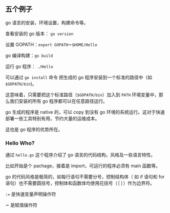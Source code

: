 ## 五个例子

go 语言的安装，环境设置，构建命令等。

查看安装的 go 版本： `go version`

设置 GOPATH：`export GOPATH＝$HOME/Hello`

go 编译构建：`go build`

运行 go 程序： `./Hello`

可以通过 `go install` 命令 把生成的 go 程序安装到一个标准的路径中（如 `$GOPATH/bin`)。

这意味着，只需要把这个标准路径（`$GOPATH/bin`）加入到 `PATH` 环境变量中，那么我们安装的所有 go 程序都可以在任意路径运行。

go 生成的程序是 native 的，可以 copy 到没有 go 环境的系统运行。这对于快速部署一些工具特别有用，节约大量的运维成本。

这也是 go 程序的优势所在。

### Hello Who?

通过 `hello.go` 这个程序介绍了 go 语言的代码结构，风格及一些语言特性。

比如开始是个 pachage，接着是 import，可运行的程序必须有 main 函数等。

go 的代码风格是极简的，如每行语句不需要分号，控制结构体（ 如 if 语句和 for
 语句）也不需要圆括号，控制体和函数体均使用花括号（｛ ｝）作为边界符。

 `:=` 是快速变量声明操作符

 `＝` 是赋值操作符